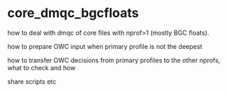 # core_dmqc_bgcfloats
how to deal with dmqc of core files with nprof>1 (mostly BGC floats). 

how to prepare OWC input when primary profile is not the deepest

how to transfer OWC decisions from primary profiles to the other nprofs, what to check and how

share scripts etc
